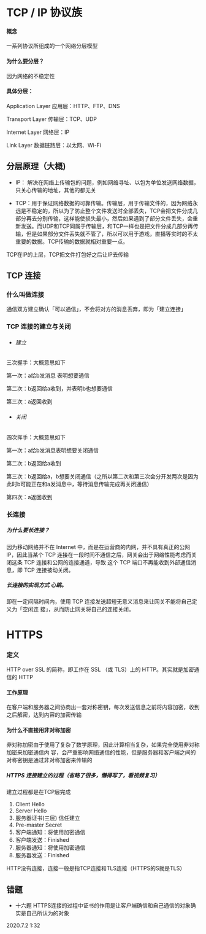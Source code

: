 # TCP / IP 协议族

####  概念

 ⼀系列协议所组成的⼀个⽹络分层模型 

#### 为什么要分层？

 因为⽹络的不稳定性

#### 具体分层：

 Application Layer 应⽤层：HTTP、FTP、DNS 

Transport Layer 传输层：TCP、UDP

 Internet Layer ⽹络层：IP 

Link Layer 数据链路层：以太⽹、Wi-Fi

## 分层原理（大概)

- IP： 解决在网络上传输包的问题，例如网络寻址、以包为单位发送网络数据，只关心传输的地址，其他的都无关

- TCP：用于保证网络数据的可靠传输。传输层，用于传输文件的，因为网络永远是不稳定的，所以为了防止整个文件发送时全部丢失，TCP会把文件分成几部分再去分别传输，这样能使损失最小，然后如果遇到了部分文件丢失，会重新发送。而UDP和TCP同属于传输层，和TCP一样也是把文件分成几部分再传输，但是如果部分文件丢失就不管了，所以可以用于游戏，直播等实时的不太重要的数据。TCP传输的数据就相对重要一点。

TCP在IP的上层，TCP把文件打包好之后让IP去传输

## TCP 连接

###  什么叫做连接

 通信双⽅建⽴确认「可以通信」，不会将对⽅的消息丢弃，即为「建⽴连接」

###  TCP 连接的建⽴与关闭

- ###### 建立

三次握手：大概意思如下

第一次：a给b发消息 表明想要通信

第二次：b返回给a收到，并表明b也想要通信

第三次：a返回收到

- ###### 关闭

四次挥手：大概意思如下

第一次：a给b发消息表明想要关闭通信

第二次：b返回给a收到

第三次：b返回给a，b想要关闭通信（之所以第二次和第三次会分开发两次是因为此时b可能正在和a发消息中，等待消息传输完成再关闭通信）

第四次：a返回收到

### 长连接

##### 为什么要⻓连接？

因为移动⽹络并不在 Internet 中，⽽是在运营商的内⽹，并不具有真正的公⽹ IP，因此当某个 TCP 连接在⼀段时间不通信之后，⽹关会出于⽹络性能考虑⽽关闭这条 TCP 连接和公⽹的连接通道，导致 这个 TCP 端⼝不再能收到外部通信消息，即 TCP 连接被动关闭。

##### ⻓连接的实现⽅式 ⼼跳。

即在⼀定间隔时间内，使⽤ TCP 连接发送超短⽆意义消息来让⽹关不能将⾃⼰定义为「空闲连 接」，从⽽防⽌⽹关将⾃⼰的连接关闭。

# HTTPS

### 定义 

HTTP over SSL 的简称，即⼯作在 SSL （或 TLS）上的 HTTP。其实就是加密通信的 HTTP

#### 工作原理

在客户端和服务器之间协商出⼀套对称密钥，每次发送信息之前将内容加密，收到之后解密，达到内容的加密传输

#### 为什么不直接⽤⾮对称加密

⾮对称加密由于使⽤了复杂了数学原理，因此计算相当复杂，如果完全使⽤⾮对称加密来加密通信内 容，会严重影响⽹络通信的性能，但是服务器和客户端之间的对称密钥是通过非对称加密来传输的

##### HTTPS 连接建⽴的过程（省略了很多，懒得写了，看视频复习）

建立过程都是在TCP层完成

1. Client Hello
2.  Server Hello 
3. 服务器证书(三层) 信任建⽴ 
4.  Pre-master Secret 
5.  客户端通知：将使⽤加密通信 
6. 客户端发送：Finished 
7. 服务器通知：将使⽤加密通信
8. 服务器发送：Finished

HTTP没有连接，连接一般是指TCP连接和TLS连接（HTTPS的S就是TLS）

## 错题
* 十六题 HTTPS连接的过程中证书的作用是让客户端确信和自己通信的对象确实是自己所认为的对象


2020.7.2 1:32
